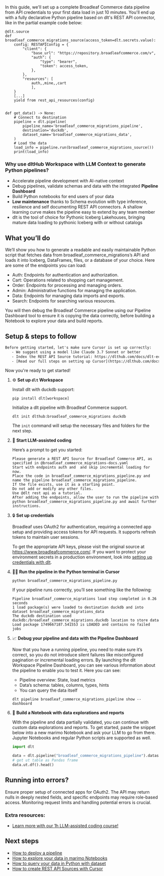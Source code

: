 In this guide, we'll set up a complete Broadleaf Commerce data pipeline from API credentials to your first data load in just 10 minutes. You'll end up with a fully declarative Python pipeline based on dlt's REST API connector, like in the partial example code below:

```python-outcome
@dlt.source
def broadleaf_commerce_migrations_source(access_token=dlt.secrets.value):
    config: RESTAPIConfig = {
        "client": {
            "base_url": "https://repository.broadleafcommerce.com/v",
            "auth": {
                "type": "bearer",
                "token": access_token,
            },
        },
        "resources": [
            auth,,mine,,cart
            ],
    }
    [...]
    yield from rest_api_resources(config)


def get_data() -> None:
    # Connect to destination
    pipeline = dlt.pipeline(
        pipeline_name='broadleaf_commerce_migrations_pipeline',
        destination='duckdb',
        dataset_name='broadleaf_commerce_migrations_data', 
    )
    # Load the data
    load_info = pipeline.run(broadleaf_commerce_migrations_source())
    print(load_info) 
```

### Why use dltHub Workspace with LLM Context to generate Python pipelines?

- Accelerate pipeline development with AI-native context
- Debug pipelines, validate schemas and data with the integrated **Pipeline Dashboard**
- Build Python notebooks for end users of your data
- **Low maintenance** thanks to Schema evolution with type inference, resilience and self documenting REST API connectors. A shallow learning curve makes the pipeline easy to extend by any team member
- dlt is the tool of choice for Pythonic Iceberg Lakehouses, bringing mature data loading to pythonic Iceberg with or without catalogs

## What you’ll do

We’ll show you how to generate a readable and easily maintainable Python script that fetches data from broadleaf_commerce_migrations’s API and loads it into Iceberg, DataFrames, files, or a database of your choice. Here are some of the endpoints you can load:

- Auth: Endpoints for authentication and authorization.
- Cart: Operations related to shopping cart management.
- Order: Endpoints for processing and managing orders.
- Admin: Administrative functions for managing the application.
- Data: Endpoints for managing data imports and exports.
- Search: Endpoints for searching various resources.

You will then debug the Broadleaf Commerce pipeline using our Pipeline Dashboard tool to ensure it is copying the data correctly, before building a Notebook to explore your data and build reports.

## Setup & steps to follow

```default
Before getting started, let's make sure Cursor is set up correctly:
   - We suggest using a model like Claude 3.7 Sonnet or better
   - Index the REST API Source tutorial: https://dlthub.com/docs/dlt-ecosystem/verified-sources/rest_api/ and add it to context as **@dlt rest api**
   - [Read our full steps on setting up Cursor](https://dlthub.com/docs/dlt-ecosystem/llm-tooling/cursor-restapi#23-configuring-cursor-with-documentation)
```

Now you're ready to get started!

1. ⚙️ **Set up `dlt` Workspace**
    
    Install dlt with duckdb support:
    ```shell
    pip install dlt[workspace]
    ```

    Initialize a dlt pipeline with Broadleaf Commerce support.
    ```shell
    dlt init dlthub:broadleaf_commerce_migrations duckdb
    ```

    The `init` command will setup the necessary files and folders for the next step.
    
2. 🤠 **Start LLM-assisted coding**
    
    Here’s a prompt to get you started:
    
    ```prompt
    Please generate a REST API Source for Broadleaf Commerce API, as specified in @broadleaf_commerce_migrations-docs.yaml 
    Start with endpoints auth and  and skip incremental loading for now. 
    Place the code in broadleaf_commerce_migrations_pipeline.py and name the pipeline broadleaf_commerce_migrations_pipeline. 
    If the file exists, use it as a starting point. 
    Do not add or modify any other files. 
    Use @dlt rest api as a tutorial. 
    After adding the endpoints, allow the user to run the pipeline with python broadleaf_commerce_migrations_pipeline.py and await further instructions.
    ```

    
3. 🔒 **Set up credentials** 
    
    Broadleaf uses OAuth2 for authentication, requiring a connected app setup and providing access tokens for API requests. It supports refresh tokens to maintain user sessions.
    
    To get the appropriate API keys, please visit the original source at https://www.broadleafcommerce.com/.
    If you want to protect your environment secrets in a production environment, look into [setting up credentials with dlt](https://dlthub.com/docs/walkthroughs/add_credentials).
    
4. 🏃‍♀️ **Run the pipeline in the Python terminal in Cursor**
    
    ```shell
    python broadleaf_commerce_migrations_pipeline.py
    ```
    
    If your pipeline runs correctly, you’ll see something like the following:
    
    ```shell
    Pipeline broadleaf_commerce_migrations load step completed in 0.26 seconds
    1 load package(s) were loaded to destination duckdb and into dataset broadleaf_commerce_migrations_data
    The duckdb destination used duckdb:/broadleaf_commerce_migrations.duckdb location to store data
    Load package 1749667187.541553 is LOADED and contains no failed jobs
    ```
    
5. 📈 **Debug your pipeline and data with the Pipeline Dashboard**

    Now that you have a running pipeline, you need to make sure it’s correct, so you do not introduce silent failures like misconfigured pagination or incremental loading errors. By launching the dlt Workspace Pipeline Dashboard, you can see various information about the pipeline to enable you to test it. Here you can see:
    - Pipeline overview: State, load metrics
    - Data’s schema: tables, columns, types, hints
    - You can query the data itself
    
    ```shell
    dlt pipeline broadleaf_commerce_migrations_pipeline show --dashboard
    ```
    
6. 🐍 **Build a Notebook with data explorations and reports**

    With the pipeline and data partially validated, you can continue with custom data explorations and reports. To get started, paste the snippet below into a new marimo Notebook and ask your LLM to go from there. Jupyter Notebooks and regular Python scripts are supported as well.

    
    ```python
    import dlt

   data = dlt.pipeline("broadleaf_commerce_migrations_pipeline").dataset()
   # get ut table as Pandas frame
   data.ut.df().head()
    ```

## Running into errors?

Ensure proper setup of connected apps for OAuth2. The API may return nulls in deeply nested fields, and specific endpoints may require role-based access. Monitoring request limits and handling potential errors is crucial.

### Extra resources:

- [Learn more with our 1h LLM-assisted coding course!](https://www.youtube.com/watch?v=GGid70rnJuM)

## Next steps

- [How to deploy a pipeline](https://dlthub.com/docs/walkthroughs/deploy-a-pipeline)
- [How to explore your data in marimo Notebooks](https://dlthub.com/docs/general-usage/dataset-access/marimo)
- [How to query your data in Python with dataset](https://dlthub.com/docs/general-usage/dataset-access/dataset)
- [How to create REST API Sources with Cursor](https://dlthub.com/docs/dlt-ecosystem/llm-tooling/cursor-restapi)